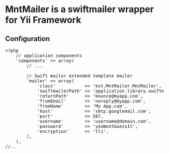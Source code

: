 MntMailer is a swiftmailer wrapper for Yii Framework
====================================================

Configuration
-------------

<pre>
&gt;?php
    // application components
    'components' => array(
        // ...

        // Swift mailer extended template mailer
        'mailer' => array(
            'class'           => 'ext.MntMailer.MntMailer',
            'swiftmailerPath' => 'application.library.swiftmailer',
            'returnPath'      => 'bounce@myapp.com',
            'fromEmail'       => 'noreply@myapp.com',
            'fromName'        => 'My App.com',
            'host'            => 'smtp.googlemail.com',
            'port'            => 587,
            'username'        => 'username@domain.com',
            'password'        => 'youWontGuessIt',
            'encryption'      => 'tls',
        ),
    ),
//..
</pre>
